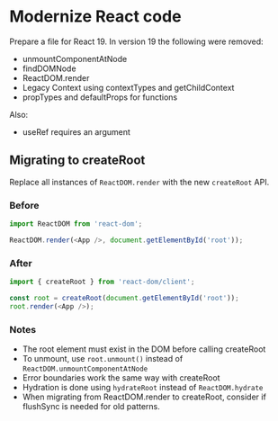 # Modernize React code

Prepare a file for React 19. In version 19 the following were removed:

* unmountComponentAtNode
* findDOMNode
* ReactDOM.render
* Legacy Context using contextTypes and getChildContext
* propTypes and defaultProps for functions

Also:

* useRef requires an argument

## Migrating to createRoot

Replace all instances of `ReactDOM.render` with the new `createRoot` API.

### Before
```javascript
import ReactDOM from 'react-dom';

ReactDOM.render(<App />, document.getElementById('root'));
```

### After
```javascript
import { createRoot } from 'react-dom/client';

const root = createRoot(document.getElementById('root'));
root.render(<App />);
```

### Notes
* The root element must exist in the DOM before calling createRoot
* To unmount, use `root.unmount()` instead of `ReactDOM.unmountComponentAtNode`
* Error boundaries work the same way with createRoot
* Hydration is done using `hydrateRoot` instead of `ReactDOM.hydrate`
* When migrating from ReactDOM.render to createRoot, consider if flushSync
  is needed for old patterns.